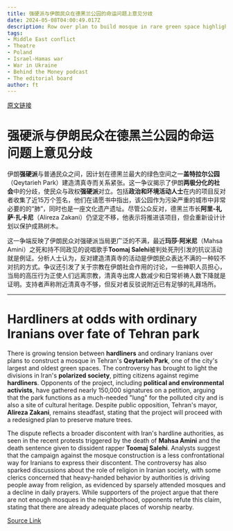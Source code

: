 ```yaml
---
title: 强硬派与伊朗民众在德黑兰公园的命运问题上意见分歧
date: 2024-05-08T04:00:49.017Z
description: Row over plan to build mosque in rare green space highlights divisions in increasingly polarised society
tags: 
- Middle East conflict
- Theatre
- Poland
- Israel-Hamas war
- War in Ukraine
- Behind the Money podcast
- The editorial board
author: ft
---
```


[原文链接](https://ft.com/content/774d64db-cb8d-4393-b2a1-a2842329547a)

# **强硬派**与伊朗民众在德黑兰公园的命运问题上意见分歧

伊朗**强硬派**与普通民众之间，因计划在德黑兰最大的绿色空间之一**盖特拉尔公园**（Qeytarieh Park）建造清真寺而关系紧张。这一争议揭示了伊朗**两极分化的社会**中的分歧，使民众与政权**强硬派**对立。包括**政治和环境活动人士**在内的项目反对者收集了近15万个签名，他们在请愿书中指出，该公园作为污染严重的城市中非常必要的的“肺”，同时也是一座文化遗产遗址。尽管公众反对，德黑兰市长**阿里-礼萨·扎卡尼**（Alireza Zakani）仍坚定不移，他表示将推进该项目，但会重新设计计划以保护成熟树木。

这一争端反映了伊朗民众对强硬派当局更广泛的不满，最近**玛莎·阿米尼**（Mahsa Amini）之死和持不同政见的说唱歌手**Toomaj Salehi**被判处死刑引发的抗议活动就是例证。分析人士认为，反对建造清真寺的活动是伊朗民众表达不满的一种较不对抗的方式。争议还引发了关于宗教在伊朗社会作用的讨论，一些神职人员担心，当局的高压行为正使人们远离宗教，清真寺出席人数减少和日常祈祷人数下降就是证明。支持者声称附近清真寺不够，但反对者反驳说附近已有足够的礼拜场所。

---

# Hardliners at odds with ordinary Iranians over fate of Tehran park

There is growing tension between **hardliners** and ordinary Iranians over plans to construct a mosque in Tehran's **Qeytarieh Park**, one of the city's largest and oldest green spaces. The controversy has brought to light the divisions in Iran's **polarized society**, pitting citizens against regime **hardliners**. Opponents of the project, including **political and environmental activists**, have gathered nearly 150,000 signatures on a petition, arguing that the park functions as a much-needed "lung" for the polluted city and is also a site of cultural heritage. Despite public opposition, Tehran's mayor, **Alireza Zakani**, remains steadfast, stating that the project will proceed with a redesigned plan to preserve mature trees. 

The dispute reflects a broader discontent with Iran's hardline authorities, as seen in the recent protests triggered by the death of **Mahsa Amini** and the death sentence given to dissident rapper **Toomaj Salehi**. Analysts suggest that the campaign against the mosque construction is a less confrontational way for Iranians to express their discontent. The controversy has also sparked discussions about the role of religion in Iranian society, with some clerics concerned that heavy-handed behavior by authorities is driving people away from religion, as evidenced by sparsely attended mosques and a decline in daily prayers. While supporters of the project argue that there are not enough mosques in the neighborhood, opponents refute this claim, stating that there are already adequate places of worship nearby.

[Source Link](https://ft.com/content/774d64db-cb8d-4393-b2a1-a2842329547a)

